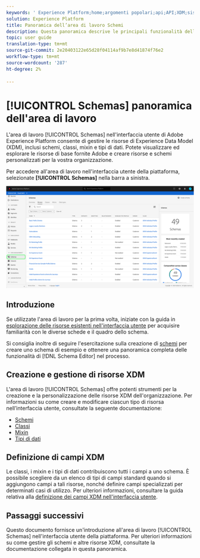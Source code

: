 ```yaml
---
keywords: ' Experience Platform;home;argomenti popolari;api;API;XDM;sistema XDM;modello dati esperienza;modello dati;ui;area di lavoro;'
solution: Experience Platform
title: Panoramica dell’area di lavoro Schemi
description: Questa panoramica descrive le principali funzionalità dell'area di lavoro Schemi in  Experience Platform.
topic: user guide
translation-type: tm+mt
source-git-commit: 2e20403122e65d28f04114af9b7e8d41874f76e2
workflow-type: tm+mt
source-wordcount: '287'
ht-degree: 2%

---
```



# [!UICONTROL Schemas] panoramica dell&#39;area di lavoro

L&#39;area di lavoro [!UICONTROL Schemas] nell&#39;interfaccia utente di Adobe Experience Platform consente di gestire le risorse di Experience Data Model (XDM), inclusi schemi, classi, mixin e tipi di dati. Potete visualizzare ed esplorare le risorse di base fornite  Adobe e creare risorse e schemi personalizzati per la vostra organizzazione.

Per accedere all&#39;area di lavoro nell&#39;interfaccia utente della piattaforma, selezionate **[!UICONTROL Schemas]** nella barra a sinistra.

![](../images/ui/overview/schemas-tab.png)

## Introduzione

Se utilizzate l&#39;area di lavoro per la prima volta, iniziate con la guida in [esplorazione delle risorse esistenti nell&#39;interfaccia utente](./explore.md) per acquisire familiarità con le diverse schede e il quadro dello schema.

Si consiglia inoltre di seguire l&#39;esercitazione sulla creazione di [schemi](../tutorials/create-schema-ui.md) per creare uno schema di esempio e ottenere una panoramica completa delle funzionalità di [!DNL Schema Editor] nel processo.

## Creazione e gestione di risorse XDM

L&#39;area di lavoro [!UICONTROL Schemas] offre potenti strumenti per la creazione e la personalizzazione delle risorse XDM dell&#39;organizzazione. Per informazioni su come creare e modificare ciascun tipo di risorsa nell’interfaccia utente, consultate la seguente documentazione:

* [Schemi](./resources/schemas.md)
* [Classi](./resources/classes.md)
* [Mixin](./resources/mixins.md)
* [Tipi di dati](./resources/data-types.md)

## Definizione di campi XDM

Le classi, i mixin e i tipi di dati contribuiscono tutti i campi a uno schema. È possibile scegliere da un elenco di tipi di campi standard quando si aggiungono campi a tali risorse, nonché definire campi specializzati per determinati casi di utilizzo. Per ulteriori informazioni, consultare la guida relativa alla [definizione dei campi XDM nell&#39;interfaccia utente](./fields/overview.md).

## Passaggi successivi

Questo documento fornisce un&#39;introduzione all&#39;area di lavoro [!UICONTROL Schemas] nell&#39;interfaccia utente della piattaforma. Per ulteriori informazioni su come gestire gli schemi e altre risorse XDM, consultate la documentazione collegata in questa panoramica.